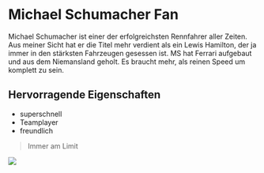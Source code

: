 # Michael Schumacher Fan
Michael Schumacher ist einer der erfolgreichsten Rennfahrer aller Zeiten. Aus meiner Sicht hat er die Titel mehr verdient als ein Lewis Hamilton, der ja immer in den stärksten Fahrzeugen gesessen ist. MS hat Ferrari aufgebaut und aus dem Niemansland geholt.
Es braucht mehr, als reinen Speed um komplett zu sein.
## Hervorragende Eigenschaften
* superschnell
* Teamplayer
* freundlich
> Immer am Limit
<img src="https://fotos.piqs.de/4/0/1/b/4/e05fd98a254c8ac79df87a5c39a81ae6.jpg"/>
